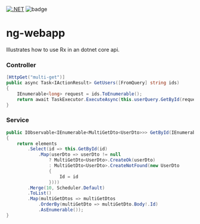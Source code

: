 [![.NET](https://github.com/arielsrv/ng-webapp/actions/workflows/dotnet.yml/badge.svg)](https://github.com/arielsrv/ng-webapp/actions/workflows/dotnet.yml)
![badge](https://img.shields.io/endpoint?url=https://gist.githubusercontent.com/arielsrv/294599cbadb71f3ed834d6904a7c87fd/raw/code-coverage.json)

# ng-webapp

Illustrates how to use Rx in an dotnet core api.

### Controller

```csharp
[HttpGet("multi-get")]
public async Task<IActionResult> GetUsers([FromQuery] string ids)
{
    IEnumerable<long> request = ids.ToEnumerable();
    return await TaskExecutor.ExecuteAsync(this.userQuery.GetById(request));
}
```

### Service

```csharp
public IObservable<IEnumerable<MultiGetDto<UserDto>>> GetById(IEnumerable<long> elements)
{
    return elements
        .Select(id => this.GetById(id)
            .Map(userDto => userDto != null
                ? MultiGetDto<UserDto>.CreateOk(userDto)
                : MultiGetDto<UserDto>.CreateNotFound(new UserDto
                {
                    Id = id
                })))
        .Merge(10, Scheduler.Default)
        .ToList()
        .Map(multiGetDtos => multiGetDtos
            .OrderBy(multiGetDto => multiGetDto.Body!.Id)
            .AsEnumerable());
}
```